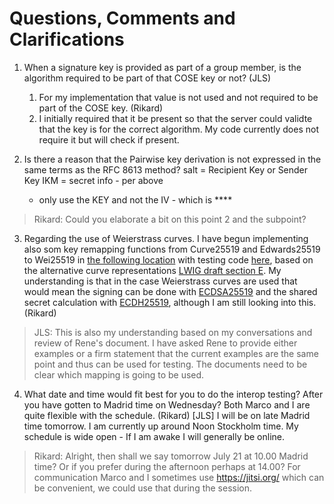 # Questions, Comments and Clarifications

1. When a signature key is provided as part of a group member, is the algorithm required to be part of that COSE key or not?  (JLS)
    1. For my implementation that value is not used and not required to be part of the COSE key. (Rikard)
    2. I initially required that it be present so that the server could validte that the key is for the correct algorithm.  My code currently does not require it but will check if present.

2. Is there a reason that the Pairwise key derivation is not expressed in the same terms as the RFC 8613 method?
   salt = Recipient Key or Sender Key
   IKM = secret
   info - per above
   - only use the KEY and not the IV - which is ****

> Rikard: Could you elaborate a bit on this point 2 and the subpoint?

3. Regarding the use of Weierstrass curves. I have begun implementing also som key remapping functions from Curve25519 and Edwards25519 to Wei25519 in 
[the following location](https://github.com/rikard-sics/californium/blob/group_oscore/cf-oscore/src/main/java/org/eclipse/californium/oscore/group/KeyRemapping.java#L296) with testing code [here](https://github.com/rikard-sics/californium/blob/group_oscore/cf-oscore/src/test/java/org/eclipse/californium/oscore/group/KeyRemappingTest.java#L163), based on the alternative curve representations [LWIG draft section E](https://tools.ietf.org/html/draft-ietf-lwig-curve-representations-10#appendix-E).
My understanding is that in the case Weierstrass curves are used that would mean the signing can be done with [ECDSA25519](https://tools.ietf.org/html/draft-ietf-lwig-curve-representations-10#section-10.2) and the shared secret calculation with [ECDH25519](https://tools.ietf.org/html/draft-ietf-lwig-curve-representations-10#section-10.3), although I am still looking into this. (Rikard)

> JLS:  This is also my understanding based on my conversations and review of Rene's document.
> I have asked Rene to provide either examples or a firm statement that the current examples are the same point and thus can be used for testing.
> The documents need to be clear which mapping is going to be used.

4. What date and time would fit best for you to do the interop testing? After you have gotten to Madrid time on Wednesday? Both Marco and I are quite flexible with the schedule. (Rikard)
   [JLS] I will be on late Madrid time tomorrow.  I am currently up around Noon Stockholm time.  My schedule is wide open - If I am awake I will generally be online.

> Rikard: Alright, then shall we say tomorrow July 21 at 10.00 Madrid time? Or if you prefer during the afternoon perhaps at 14.00? For communication Marco and I sometimes use https://jitsi.org/ which can be convenient, we could use that during the session.
